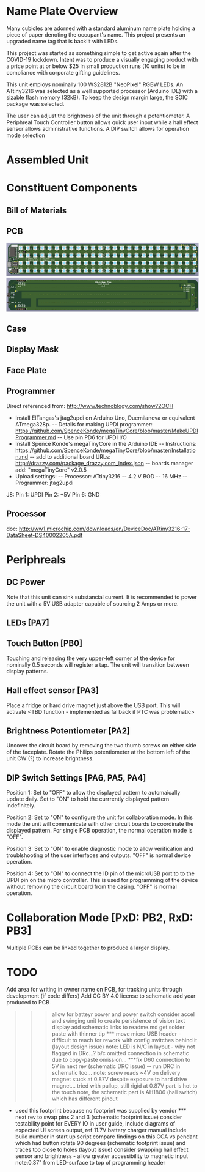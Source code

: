 # Name Plate Overview

Many cubicles are adorned with a standard aluminum name plate holding a piece of paper denoting the occupant's name.  This project presents an upgraded name tag that is backlit with LEDs.

This project was started as something simple to get active again after the COVID-19 lockdown.  Intent was to produce a visually engaging product with a price point at or below $25 in small production runs (10 units) to be in compliance with corporate gifting guidelines.

This unit employs nominally 100 WS2812B "NeoPixel" RGBW LEDs.  An ATtiny3216 was selected as a well supported processor (Arduino IDE) with a sizable flash memory (32kB).  To keep the design margin large, the SOIC package was selected.

The user can adjust the brightness of the unit through a potentiometer.  A Periphreal Touch Controller button allows quick user input while a hall effect sensor allows administrative functions.  A DIP switch allows for operation mode selection

# Assembled Unit



# Constituent Components

## Bill of Materials



## PCB

![CCA Front](https://github.com/scottalmond/NamePlate/blob/master/pcb/v1-0/cca_front.png)
![CCA Back](https://github.com/scottalmond/NamePlate/blob/master/pcb/v1-0/cca_back.png)

## Case

## Display Mask

## Face Plate

## Programmer

Direct referenced from: http://www.technoblogy.com/show?2OCH

- Install ElTangas's jtag2updi on Arduino Uno, Duemilanova or equivalent ATmega328p.  -- Details for making UPDI programmer: https://github.com/SpenceKonde/megaTinyCore/blob/master/MakeUPDIProgrammer.md
-- Use pin PD6 for UPDI I/O
- Install Spence Konde's megaTinyCore in the Arduino IDE
-- Instructions: https://github.com/SpenceKonde/megaTinyCore/blob/master/Installation.md
-- add to additional board URLs: http://drazzy.com/package_drazzy.com_index.json
-- boards manager add: "megaTinyCore" v2.0.5
- Upload settings:
-- Processor: ATtiny3216
-- 4.2 V BOD
-- 16 MHz
-- Programmer: jtag2updi

J8:
Pin 1: UPDI
Pin 2: +5V
Pin 6: GND

## Processor

doc: http://ww1.microchip.com/downloads/en/DeviceDoc/ATtiny3216-17-DataSheet-DS40002205A.pdf

# Periphreals

## DC Power

Note that this unit can sink substancial current.  It is recommended to power the unit with a 5V USB adapter capable of sourcing 2 Amps or more.

## LEDs [PA7]



## Touch Button [PB0]

Touching and releasing the very upper-left corner of the device for nominally 0.5 seconds will register a tap.  The unit will transition  between display patterns.

## Hall effect sensor [PA3]

Place a fridge or hard drive magnet just above the USB port.  This will activate <TBD function - implemented as fallback if PTC was problematic>

## Brightness Potentiometer [PA2]

Uncover the circuit board by removing the two thumb screws on either side of the faceplate.  Rotate the Philips potentiometer at the bottom left of the unit CW (?) to increase brightness.

## DIP Switch Settings [PA6, PA5, PA4]

Position 1:
Set to "OFF" to allow the displayed pattern to automaically update daily.  Set to "ON" to hold the currrently displayed pattern indefinitely.

Position 2:
Set to "ON" to configure the unit for collaboration mode.  In this mode the unit will communicate with other circuit boards to coordinate the displayed pattern.  For single PCB operation, the normal operation mode is "OFF".

Position 3:
Set to "ON" to enable diagnostic mode to allow verification and troublshooting of the user interfaces and outputs.  "OFF" is normal device operation.

Position 4:
Set to "ON" to connect the ID pin of the microUSB port to to the UPDI pin on the micro controller.  This is used for programming of the device without removing the circuit board from the casing.  "OFF" is normal operation.

# Collaboration Mode [PxD: PB2, RxD: PB3]

Multiple PCBs can be linked together to produce a larger display.  
<TBR>

# TODO

Add area for writing in owner name on PCB, for tracking units through development (if code differs)
Add CC BY 4.0 license to schematic
add year produced to PCB
>>> allow for batteyr power and power switch
>>> consider accel and swinging unit to create persistence of vision text display
add schematic links to readme.md
get solder paste with thinner tip
*** move micro USB header - difficult to reach for rework with config switches behind it (layout design issue)
note: LED is N/C in layout - why not flagged in DRc...?
b/c omitted connection in schematic due to copy-paste omission...
***fix D60 connection to 5V in next rev (schematic DRC issue)
-- run DRC in schematic too...
note: screw reads ~4V on delivery
magnet stuck at 0.87V despite exposure to hard drive magnet...
tried with pullup, still rigid at 0.87V
part is hot to the touch
note, the schematic part is AH1806 (hall switch) which has different pinout
- used this footprint because no footprint was supplied by vendor
*** next rev to swap pins 2 and 3 (schematic footprint issue)
consider testability point for EVERY IO
in user guide, include diagrams of expected UI screen output, ref 11.7V battery charger manual
include build number in start up script
compare findings on this CCA vs pendant which had button rotate 90 degrees (schematic footprint issue) and traces too close to holes (layout issue)
consider swapping hall effect sensor and brightness - allow greater accessibility to magnetic input
note:0.37" from LED-surface to top of programming header

